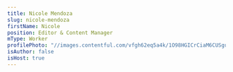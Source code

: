 ```yaml
---
title: Nicole Mendoza
slug: nicole-mendoza
firstName: Nicole
position: Editor & Content Manager
mType: Worker
profilePhoto: "//images.contentful.com/vfgh62eq5a4k/1O98HGICrCiaM6CUSguO0E/c69b97f967e7c3d06c8af4e374e79ad6/7978.jpg"
isAuthor: false
isHost: true
---
```

